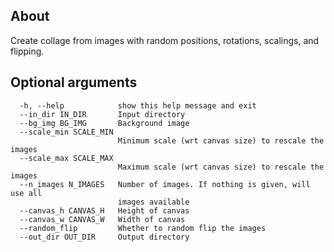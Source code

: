 ## About
Create collage from images with random positions, rotations, scalings, and flipping.

## Optional arguments
```
  -h, --help            show this help message and exit
  --in_dir IN_DIR       Input directory
  --bg_img BG_IMG       Background image
  --scale_min SCALE_MIN
                        Minimum scale (wrt canvas size) to rescale the images
  --scale_max SCALE_MAX
                        Maximum scale (wrt canvas size) to rescale the images
  --n_images N_IMAGES   Number of images. If nothing is given, will use all
                        images available
  --canvas_h CANVAS_H   Height of canvas
  --canvas_w CANVAS_W   Width of canvas
  --random_flip         Whether to random flip the images
  --out_dir OUT_DIR     Output directory
```

